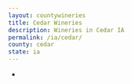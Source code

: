 ```yaml
---
layout: countywineries
title: Cedar Wineries
description: Wineries in Cedar IA
permalink: /ia/cedar/
county: cedar
state: ia
---
```

-
